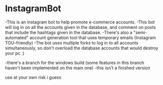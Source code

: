# InstagramBot
-This is an instagram bot to help promote e-commerce accounts.
-This bot will log in on all the accounts given in the database, and comment on posts that include the hashtags given in the database.
-There's also a "semi-automated" account generation tool that uses temporary emails (Instagram TOU-friendly)
-The bot uses multiple forks to log in to all accounts simultaneously, so don't overload the database accounts that would destroy your pc :)

-there's a branch for the windows build (some features in this branch haven't been implemented on the main one)
-this isn't a finished version

use at your own risk i guess
